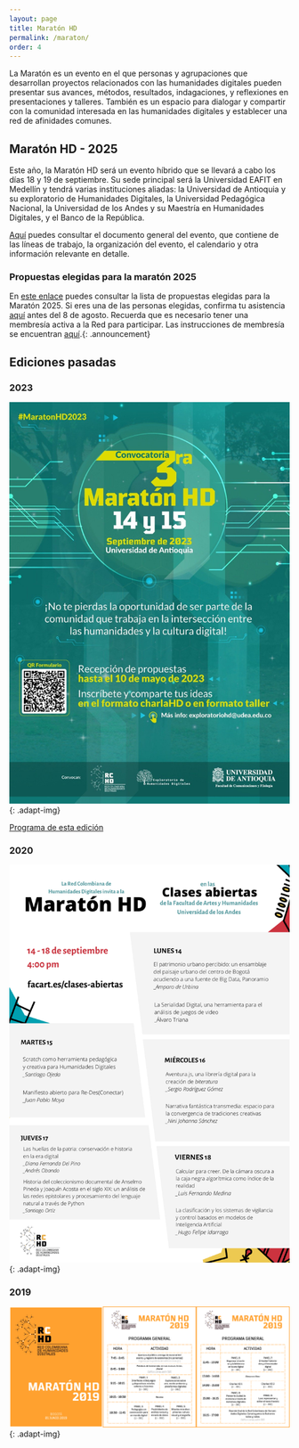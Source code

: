 ```yaml
---
layout: page
title: Maratón HD
permalink: /maraton/
order: 4
---
```


La Maratón es un evento en el que personas y agrupaciones que desarrollan proyectos relacionados con las humanidades digitales pueden presentar sus avances, métodos, resultados, indagaciones, y reflexiones en presentaciones y talleres. También es un espacio para dialogar y compartir con la comunidad interesada en las humanidades digitales y establecer una red de afinidades comunes.

## Maratón HD - 2025

Este año, la Maratón HD será un evento híbrido que se llevará a cabo los días 18 y 19 de septiembre. Su sede principal será la Universidad EAFIT en Medellín y tendrá varias instituciones aliadas: la Universidad de Antioquia y su exploratorio de Humanidades Digitales, la Universidad Pedagógica Nacional, la Universidad de los Andes y su Maestría en Humanidades Digitales, y el Banco de la República.

<a href="https://rchd.com.co/assets/maraton/CFP_MaratonHD_2025.pdf">Aquí</a> puedes consultar el documento general del evento, que contiene de las líneas de trabajo, la organización del evento, el calendario y otra información relevante en detalle.

### Propuestas elegidas para la maratón 2025

En <a href="https://rchd.com.co/assets\maraton\AceptadosMaraton2025.pdf" target="_blank" >este enlace</a> puedes consultar la lista de propuestas elegidas para la Maratón 2025. Si eres una de las personas elegidas, confirma tu asistencia <a href="https://docs.google.com/forms/d/e/1FAIpQLSeezRUWeZCpq4Ob9QnhiSGAIq2UyG1POa3PHP0vsKhJMIeOig/viewform" target="_blank" >aquí</a> antes del 8 de agosto. Recuerda que es necesario tener una membresía activa a la Red para participar. Las instrucciones de membresía se encuentran [aquí](https://rchd.com.co/membresía/).{: .announcement}

## Ediciones pasadas

### 2023

![maratón 2023](/assets/maraton/MaratonHD2023.jpeg){: .adapt-img}

<a href="https://rchd.com.co/assets/maraton/Cronograma_Maraton_HD_2023.pdf">Programa de esta edición</a>

### 2020

![maratón 2023](/assets/maraton/MaratonHD2020.png){: .adapt-img}

### 2019

![maratón 2023](/assets/maraton/MaratonHD2019.png){: .adapt-img}